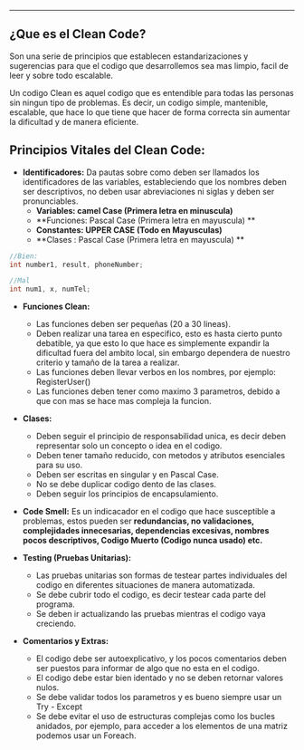 
---
## ¿Que es el Clean Code?
Son una serie de principios que establecen estandarizaciones y sugerencias para que el codigo que desarrollemos sea mas limpio, facil de leer y sobre todo escalable. 

Un codigo Clean es aquel codigo que es entendible para todas las personas sin ningun tipo de problemas. Es decir, un codigo simple, mantenible, escalable, que hace lo que tiene que hacer de forma correcta sin aumentar la dificultad  y de manera eficiente. 


## Principios Vitales del Clean Code:

- **Identificadores:**
	 Da pautas sobre como deben ser llamados los identificadores de las variables, estableciendo que los nombres deben ser descriptivos, no deben usar abreviaciones ni siglas y deben ser pronunciables.  
	 - **Variables: camel Case   (Primera letra en minuscula)**
	 - **Funciones: Pascal Case    (Primera letra en mayuscula) **
	 - **Constantes: UPPER CASE  (Todo en Mayusculas)**
	 - **Clases :   Pascal Case    (Primera letra en mayuscula) **
	 
```csharp
//Bien:
int number1, result, phoneNumber;

//Mal
int num1, x, numTel;
```

- **Funciones Clean:**
	 - Las funciones deben ser pequeñas (20 a 30 lineas).
	 - Deben realizar una tarea en especifico, esto es hasta cierto punto debatible, ya que esto lo que hace es simplemente expandir la dificultad fuera del ambito local, sin embargo dependera de nuestro criterio y tamaño de la tarea a realizar.
	- Las funciones deben llevar verbos en los nombres, por ejemplo: RegisterUser()
	- Las funciones deben tener como maximo 3 parametros, debido a que con mas se hace mas compleja la funcion.

- **Clases:**
	 - Deben seguir el principio de responsabilidad unica, es decir deben representar solo un concepto o idea en el codigo.
	- Deben tener tamaño reducido, con metodos y atributos esenciales para su uso.  
	- Deben ser escritas en singular y en Pascal Case.
	- No se debe duplicar codigo dento de las clases.
	- Deben seguir los principios de encapsulamiento.
	

- **Code Smell:**
	 Es un indicacador en el codigo que hace susceptible a problemas, estos pueden ser **redundancias, no validaciones, complejidades innecesarias, dependencias excesivas, nombres pocos descriptivos, Codigo Muerto (Codigo nunca usado) etc.**

- **Testing (Pruebas Unitarias):**
	 - Las pruebas unitarias son formas de testear partes individuales del codigo  en diferentes situaciones de manera automatizada.
	 - Se debe cubrir todo el codigo, es decir testear cada parte del programa.
	 - Se deben ir actualizando las pruebas mientras el codigo vaya creciendo.
	 

- **Comentarios y Extras:**
	- El codigo debe ser autoexplicativo, y los pocos comentarios deben ser puestos para informar de algo que no esta en el codigo.
	- El codigo debe estar bien identado y no se deben retornar valores nulos.
	- Se debe validar todos los parametros y es bueno siempre usar un Try - Except
	- Se debe evitar el uso de estructuras complejas como los bucles anidados, por ejemplo, para acceder a los elementos de una matriz podemos usar un Foreach. 


















